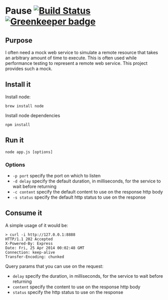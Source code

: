 # Pause [![Build Status](https://travis-ci.org/jasonray/pause.svg?branch=master)](https://travis-ci.org/jasonray/pause) [![Greenkeeper badge](https://badges.greenkeeper.io/jasonray/pause.svg)](https://greenkeeper.io/)

## Purpose
I often need a mock web service to simulate a remote resource that takes an arbitrary amount of time to execute.  This is often used while performance testing to represent a remote web service.  This project provides such a mock.


## Install it
Install node:
```
brew install node
```

Install node dependencies
```
npm install 
```

## Run it
```
node app.js [options]
```

### Options
   - `-p port` specify the port on which to listen
   - `-d delay` specify the default duration, in milliseconds, for the service to wait before returning
   - `-c content` specify the default content to use on the response http body
   - `-s status` specify the default http status to use on the response

## Consume it
A simple usage of it would be:
```
> curl -i http://127.0.0.1:8888
HTTP/1.1 202 Accepted
X-Powered-By: Express
Date: Fri, 25 Apr 2014 00:02:48 GMT
Connection: keep-alive
Transfer-Encoding: chunked
```

Query params that you can use on the request:
- `delay` specify the duration, in milliseconds, for the service to wait before returning
- `content` specify the content to use on the response http body
- `status` specify the http status to use on the response
